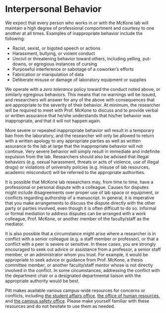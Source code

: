 # Interpersonal Behavior

We expect that every person who works in or with the McKone lab will
maintain a high degree of professional comportment and courtesy to one
another at all times. Examples of inappropriate behavior include the
following:

-   Racist, sexist, or bigoted speech or actions
-   Harassment, bullying, or violent conduct
-   Uncivil or threatening behavior toward others, including yelling, put-downs, or egregious instances of cursing
-   Purposeful interference or sabotage of a coworker’s efforts
-   Fabrication or manipulation of data
-   Deliberate misuse or damage of laboratory equipment or supplies

We operate with a *zero tolerance* policy toward the conduct noted
above, or similarly egregious behaviors. This means that no warnings
will be issued, and researchers will answer for any of the above with
consequences that are appropriate to the severity of their behavior. At
minimum, the researcher will be required to meet with Prof. McKone to
discuss and to provide verbal or written assurance that he/she
understands that his/her behavior was inappropriate, and that it will
not happen again.

More severe or repeated inappropriate behavior will result in a
temporary ban from the laboratory, and the researcher will only be
allowed to return with a written apology to any appropriate parties as
well as written assurance to the lab at large that the inappropriate
behavior will not continue. Very severe behavior will simply result in
immediate and indefinite expulsion from the lab. Researchers should also
be advised that illegal behaviors (e.g. sexual harassment, threats or acts of violence, use
of illegal drugs) or violations of university policies (e.g. misuse of lab resources,
academic misconduct) will be referred to the appropriate authorities.

It is possible that McKone lab researchers may, from time to time, have a
professional or personal dispute with a colleague. Causes for disputes
might include disagreements over proper use of lab space or equipment,
or conflicts regarding authorship of a manuscript. In general, it is
imperative that you make arrangements to discuss the dispute directly
with the other party or parties involved,
even though it is often difficult to do so. Informal or formal mediation
to address disputes can be arranged with a work colleague, Prof. McKone,
or another member of the faculty/staff as the mediator.

It is also possible that a circumstance might arise where a researcher
is in conflict with a senior colleague (e.g. a staff member or
professor), or that a conflict with a peer is severe or sensitive. In
these cases, you are strongly encouraged to seek out advice or
assistance from a professor, a senior staff member, or an administrator
whom you trust. For example, it would be appropriate to seek advice or
guidance from Prof. McKone, a thesis committee member, or another
faculty/staff mentor whose is not directly involved in the conflict. In
some circumstances, addressing the conflict with the department chair or
a designated departmental liaison with the appropriate authority would be best.

Pitt makes available various campus-wide resources for concerns or conflicts, including [the student affairs office](http://www.studentaffairs.pitt.edu/), [the office of human resources](http://www.hr.pitt.edu/about-hr), and [the campus safety office](http://www.safety.pitt.edu/). Please make yourself familiar with these resources and do not hesitate to use them as needed.